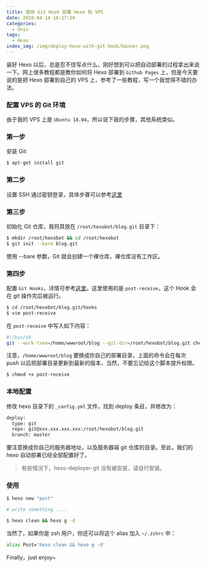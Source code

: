 ```yaml
---
title: 使用 Git Hook 部署 Hexo 到 VPS
date: 2018-04-14 16:17:24
categories:
  - Unix
tags:
  - Hexo
index_img: /img/deploy-hexo-with-git-hook/banner.png
---
```


装好 Hexo 以后，总是忍不住写点什么，刚好想到可以把自动部署的过程拿出来说一下。网上很多教程都是教你如何将 Hexo 部署到 `Github Pages` 上，但是今天要说的是把 Hexo 部署到自己的 VPS 上，参考了一些教程，写一个我觉得不错的办法。

<!-- more -->

### 配置 VPS 的 Git 环境

由于我的 VPS 上是 `Ubuntu 18.04`，所以说下我的步骤，其他系统类似。

### 第一步

安装 Git:

```bash
$ apt-get install git
```

### 第二步

设置 SSH 通过密钥登录，具体步骤可以参考[这里](https://help.github.com/articles/generating-a-new-ssh-key-and-adding-it-to-the-ssh-agent/)

### 第三步

初始化 Git 仓库，我将其放在 `/root/hexobot/blog.git` 目录下：

```bash
$ mkdir /root/hexobot && cd /root/hexobot
$ git init --bare blog.git
```

使用 --bare 参数，Git 就会创建一个裸仓库，裸仓库没有工作区。

### 第四步

配置 `Git Hooks`，详情可参考[这里](https://git-scm.com/book/zh/v2/%E8%87%AA%E5%AE%9A%E4%B9%89-Git-Git-%E9%92%A9%E5%AD%90)。这里使用的是 `post-receive`，这个 Hook 会在 git 操作完后被运行。

```bash
$ cd /root/hexobot/blog.git/hooks
$ vim post-receive
```

在 `post-receive` 中写入如下内容：

```bash
#!/bin/sh
git --work-tree=/home/wwwroot/blog --git-dir=/root/hexobot/blog.git checkout -f
```

注意，`/home/wwwroot/blog` 要换成你自己的部署目录，上面的命令会在每次 push 以后把部署目录更新到最新的版本，当然，不要忘记给这个脚本提升权限。

```bash
$ chmod +x post-receive
```

### 本地配置

修改 hexo 目录下的 `_config.yml` 文件，找到 deploy 条目，并修改为：

```bash
deploy:
  type: git
  repo: git@xxx.xxx.xxx.xxx:/root/hexobot/blog.git
  branch: master
```

要注意换成你自己的服务器地址，以及服务器端 git 仓库的目录。至此，我们的 hexo 自动部署已经全部配置好了。

> 有些情况下，hexo-deployer-git 没有被安装，请自行安装。

### 使用

```bash
$ hexo new "post"

# write something ....

$ hexo clean && hexo g -d
```

当然了，如果你是 zsh 用户，你还可以将这个 alias 加入 `~/.zshrc` 中：

```bash
alias Post='hexo clean && hexo g -d'
```

Finally，just enjoy~
